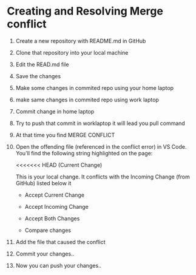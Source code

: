 

# Creating and Resolving Merge conflict

1. Create a new repository with README.md in GitHub

2. Clone that repository into your local machine

3. Edit the READ.md file

4. Save the changes

5. Make some changes in commited repo using your home laptop

6. make same changes in commited repo using work laptop

7. Commit change in home laptop

8. Try to push that commit in worklaptop it will lead you pull command

9. At that time you find MERGE CONFLICT

10. Open the offending file (referenced in the conflict error) in VS Code. You'll find the following string highlighted on the page:

       <<<<<<< HEAD (Current Change)

    This is your local change. It conflicts with the Incoming Change (from GitHub) listed below it

       * Accept Current Change

       * Accept Incoming Change

       * Accept Both Changes

       * Compare changes

11. Add the file that caused the conflict

12. Commit your changes..

13. Now you can push your changes..
